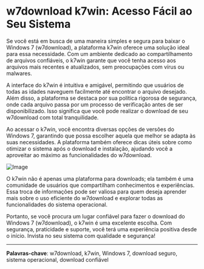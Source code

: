 # w7download k7win: Acesso Fácil ao Seu Sistema

Se você está em busca de uma maneira simples e segura para baixar o Windows 7 (w7download), a plataforma k7win oferece uma solução ideal para essa necessidade. Com um ambiente dedicado ao compartilhamento de arquivos confiáveis, o k7win garante que você tenha acesso aos arquivos mais recentes e atualizados, sem preocupações com vírus ou malwares.

A interface do k7win é intuitiva e amigável, permitindo que usuários de todas as idades naveguem facilmente até encontrar o arquivo desejado. Além disso, a plataforma se destaca por sua política rigorosa de segurança, onde cada arquivo passa por um processo de verificação antes de ser disponibilizado. Isso significa que você pode realizar o download de seu w7download com total tranquilidade.

Ao acessar o k7win, você encontra diversas opções de versões do Windows 7, garantindo que possa escolher aquela que melhor se adapta às suas necessidades. A plataforma também oferece dicas úteis sobre como otimizar o sistema após o download e instalação, ajudando você a aproveitar ao máximo as funcionalidades do w7download.

![Image](https://github.com/user-attachments/assets/b9de9dee-b60e-46a0-9e49-3c6ca594ed6f)

O k7win não é apenas uma plataforma para downloads; ela também é uma comunidade de usuários que compartilham conhecimentos e experiências. Essa troca de informações pode ser valiosa para quem deseja aprender mais sobre o uso eficiente do w7download e explorar todas as funcionalidades do sistema operacional.

Portanto, se você procura um lugar confiável para fazer o download do Windows 7 (w7download), o k7win é uma excelente escolha. Com segurança, praticidade e suporte, você terá uma experiência positiva desde o início. Invista no seu sistema com qualidade e segurança!

--- 

**Palavras-chave**: w7download, k7win, Windows 7, download seguro, sistema operacional, download confiável